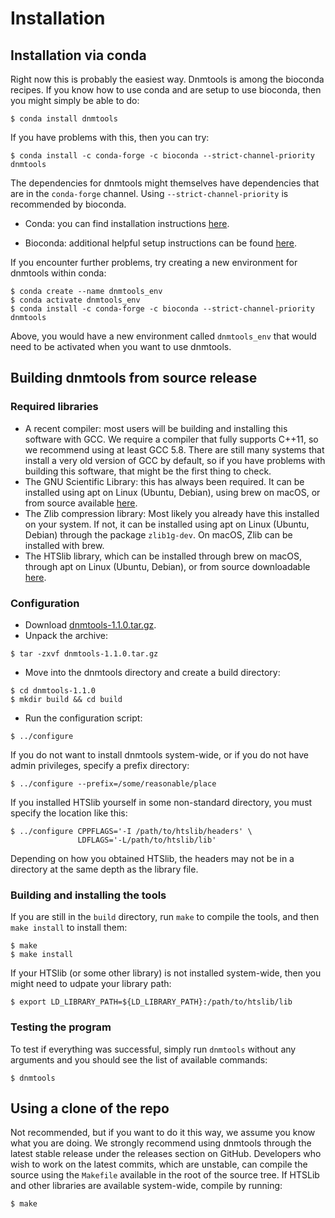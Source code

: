 Installation
============

## Installation via conda

Right now this is probably the easiest way. Dnmtools is among the
bioconda recipes. If you know how to use conda and are setup to use
bioconda, then you might simply be able to do:
```console
$ conda install dnmtools
```

If you have problems with this, then you can try:
```console
$ conda install -c conda-forge -c bioconda --strict-channel-priority dnmtools
```

The dependencies for dnmtools might themselves have dependencies that
are in the `conda-forge` channel. Using `--strict-channel-priority` is
recommended by bioconda.

* Conda: you can find installation instructions
  [here](https://docs.conda.io/projects/conda/en/latest/user-guide/install/index.html).

* Bioconda: additional helpful setup instructions can be found
  [here](https://bioconda.github.io).


If you encounter further problems, try creating a new environment for
dnmtools within conda:
```console
$ conda create --name dnmtools_env
$ conda activate dnmtools_env
$ conda install -c conda-forge -c bioconda --strict-channel-priority dnmtools
```

Above, you would have a new environment called `dnmtools_env` that
would need to be activated when you want to use dnmtools.

## Building dnmtools from source release

### Required libraries

* A recent compiler: most users will be building and installing this
  software with GCC. We require a compiler that fully supports C++11,
  so we recommend using at least GCC 5.8. There are still many systems
  that install a very old version of GCC by default, so if you have
  problems with building this software, that might be the first thing
  to check.
* The GNU Scientific Library: this has always been required. It can be
  installed using apt on Linux (Ubuntu, Debian), using brew on macOS,
  or from source available [here](http://www.gnu.org/software/gsl).
* The Zlib compression library: Most likely you already have this
  installed on your system. If not, it can be installed using apt on
  Linux (Ubuntu, Debian) through the package `zlib1g-dev`. On macOS,
  Zlib can be installed with brew.
* The HTSlib library, which can be installed through brew on macOS,
  through apt on Linux (Ubuntu, Debian), or from source downloadable
  [here](https://github.com/samtools/htslib).

### Configuration

* Download [dnmtools-1.1.0.tar.gz](https://github.com/smithlabcode/dnmtools/releases/download/v1.1.0/dnmtools-1.1.0.tar.gz).
* Unpack the archive:
```console
$ tar -zxvf dnmtools-1.1.0.tar.gz
```
* Move into the dnmtools directory and create a build directory:
```console
$ cd dnmtools-1.1.0
$ mkdir build && cd build
```
* Run the configuration script:
```console
$ ../configure
```
If you do not want to install dnmtools system-wide, or if you do
not have admin privileges, specify a prefix directory:
```console
$ ../configure --prefix=/some/reasonable/place
```
If you installed HTSlib yourself in some non-standard directory,
you must specify the location like this:
```console
$ ../configure CPPFLAGS='-I /path/to/htslib/headers' \
               LDFLAGS='-L/path/to/htslib/lib'
```
Depending on how you obtained HTSlib, the headers may not be
in a directory at the same depth as the library file.

### Building and installing the tools

If you are still in the `build` directory, run `make` to compile the
tools, and then `make install` to install them:
```console
$ make
$ make install
```
If your HTSlib (or some other library) is not installed system-wide,
then you might need to udpate your library path:
```console
$ export LD_LIBRARY_PATH=${LD_LIBRARY_PATH}:/path/to/htslib/lib
```

### Testing the program

To test if everything was successful, simply run `dnmtools` without
any arguments and you should see the list of available commands:
```console
$ dnmtools
```

## Using a clone of the repo

Not recommended, but if you want to do it this way, we assume you know
what you are doing. We strongly recommend using dnmtools through the
latest stable release under the releases section on GitHub. Developers
who wish to work on the latest commits, which are unstable, can
compile the source using the `Makefile` available in the root of the
source tree. If HTSLib and other libraries are available system-wide,
compile by running:
```console
$ make
```
